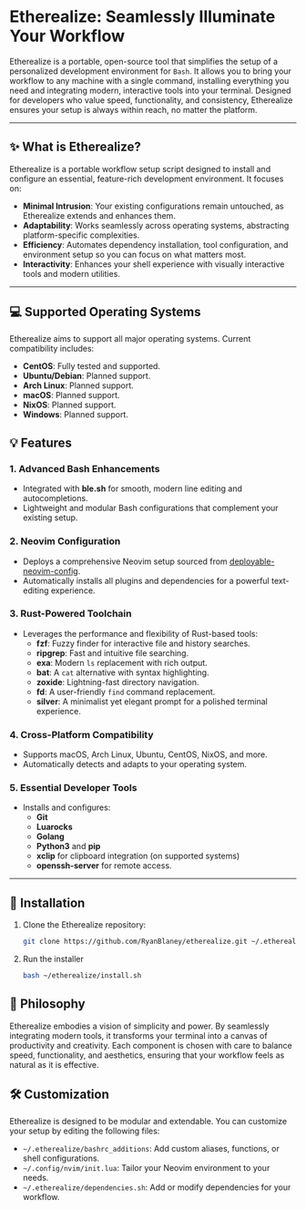 # **Etherealize: Seamlessly Illuminate Your Workflow**

Etherealize is a portable, open-source tool that simplifies the setup of a personalized development environment for `Bash`. It allows you to bring your workflow to any machine with a single command, installing everything you need and integrating modern, interactive tools into your terminal. Designed for developers who value speed, functionality, and consistency, Etherealize ensures your setup is always within reach, no matter the platform.

---

## **✨ What is Etherealize?**

Etherealize is a portable workflow setup script designed to install and configure an essential, feature-rich development environment. It focuses on:

- **Minimal Intrusion**: Your existing configurations remain untouched, as Etherealize extends and enhances them.
- **Adaptability**: Works seamlessly across operating systems, abstracting platform-specific complexities.
- **Efficiency**: Automates dependency installation, tool configuration, and environment setup so you can focus on what matters most.
- **Interactivity**: Enhances your shell experience with visually interactive tools and modern utilities.

---

## **💻 Supported Operating Systems**

Etherealize aims to support all major operating systems. Current compatibility includes:

- **CentOS**: Fully tested and supported.
- **Ubuntu/Debian**: Planned support.
- **Arch Linux**: Planned support.
- **macOS**: Planned support.
- **NixOS**: Planned support.
- **Windows**: Planned support.

## **💡 Features**

### **1. Advanced Bash Enhancements**
   - Integrated with **ble.sh** for smooth, modern line editing and autocompletions.
   - Lightweight and modular Bash configurations that complement your existing setup.

### **2. Neovim Configuration**
   - Deploys a comprehensive Neovim setup sourced from [deployable-neovim-config](https://github.com/RyanBlaney/deployable-neovim-config).
   - Automatically installs all plugins and dependencies for a powerful text-editing experience.

### **3. Rust-Powered Toolchain**
   - Leverages the performance and flexibility of Rust-based tools:
     - **fzf**: Fuzzy finder for interactive file and history searches.
     - **ripgrep**: Fast and intuitive file searching.
     - **exa**: Modern `ls` replacement with rich output.
     - **bat**: A `cat` alternative with syntax highlighting.
     - **zoxide**: Lightning-fast directory navigation.
     - **fd**: A user-friendly `find` command replacement.
     - **silver**: A minimalist yet elegant prompt for a polished terminal experience.

### **4. Cross-Platform Compatibility**
   - Supports macOS, Arch Linux, Ubuntu, CentOS, NixOS, and more.
   - Automatically detects and adapts to your operating system.

### **5. Essential Developer Tools**
   - Installs and configures:
     - **Git**
     - **Luarocks**
     - **Golang**
     - **Python3** and **pip**
     - **xclip** for clipboard integration (on supported systems)
     - **openssh-server** for remote access.

---

## **🚀 Installation**

1. Clone the Etherealize repository:

   ```bash
   git clone https://github.com/RyanBlaney/etherealize.git ~/.etherealize
   ```

2. Run the installer

    ```bash
    bash ~/etherealize/install.sh
    ```

## **📜 Philosophy**

Etherealize embodies a vision of simplicity and power. By seamlessly integrating modern tools, it transforms your terminal into a canvas of productivity and creativity. Each component is chosen with care to balance speed, functionality, and aesthetics, ensuring that your workflow feels as natural as it is effective.

## **🛠️ Customization**

Etherealize is designed to be modular and extendable. You can customize your setup by editing the following files:

- `~/.etherealize/bashrc_additions`: Add custom aliases, functions, or shell configurations.
- `~/.config/nvim/init.lua`: Tailor your Neovim environment to your needs.
- `~/.etherealize/dependencies.sh`: Add or modify dependencies for your workflow.

